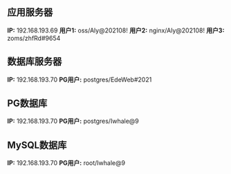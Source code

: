 
## 应用服务器

**IP:** 192.168.193.69
**用户1:** oss/Aly\@202108!
**用户2:** nginx/Aly\@202108!
**用户3:** zoms/zhfRd#9654

## 数据库服务器

**IP:** 192.168.193.70
**PG用户:** postgres/EdeWeb#2021

## PG数据库

**IP:** 192.168.193.70
**PG用户:** postgres/Iwhale\@9

## MySQL数据库

**IP:** 192.168.193.70
**PG用户:** root/Iwhale\@9
